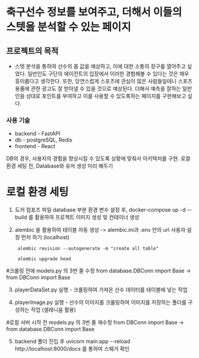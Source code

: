 # 축구선수 정보를 보여주고, 더해서 이들의 스텟을 분석할 수 있는 페이지

## 프로젝트의 목적
* 스텟 분석을 통하여 선수의 몸 값을 예상하고, 이에 대한 소통의 장구를 열어주고 싶었다. 일반인도 구단의 에이전트의 입장에서 이러한 경험해볼 수 있다는 것은 매우 흥미롭다고 생각한다. 또한, 당연스럽게 스포츠에 관심이 많은 사람들일테니 스포츠 용품에 관한 광고도 잘 받아낼 수 있을 것으로 예상된다. 더해서 예측을 잘하는 일반인을 상대로 포인트를 부여하고 이를 사용할 수 있도록하는 페이지를 구현해보고 싶다.

### 사용 기술
* backend - FastAPI
* db - postgreSQL, Redis
* frontend - React

DB의 경우, 사용자의 경험을 향상시킬 수 있도록 상황에 맞춰서 아키텍처를 구현.
로컬 환경 세팅 전, Database와 유저 생성 미리 해두기

# 로컬 환경 세팅

1. 도커 컴포즈 파일 database 부분 환경 변수 설정 후, docker-compose up -d --build 를 활용하여 프로젝트 이미지 생성 및 컨테이너 생성

2. alembic 을 활용하여 테이블 자동 생성
   -> alembic.ini과 .env 안의 url 사용자 설정 먼저 하기 (localhost)

        alembic revision --autogenerate -m "create all table"
   
        alembic upgrade head 

#크롤링 전에 models.py 의 3번 줄 수정
from database.DBConn import Base -> from DBConn import Base

3. playerDataSet.py 실행 - 크롤링하여 가져온 선수 데이터를 테이블에 넣는 작업

4. playerImage.py 실행 - 선수의 이미지를 크롤링하여 이미지를 저장하는 폴더를 구성하는 작업 (셀레니움 활용)

#로컬 서버 시작 전 models.py 의 3번 줄 재수정
from DBConn import Base -> from database.DBConn import Base

5. backend 폴더 진입 후 uvicorn main:app --reload
        http://localhost:8000/docs 를 통하여 스웨거 확인


